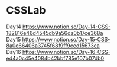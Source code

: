 # CSSLab
Day14 https://www.notion.so/Day-14-CSS-182816e46d4545db9a56da0b17ce368a <br>
Day15 https://www.notion.so/Day-15-CSS-8a0e66406a3745f68f9ff9ced15673ea <br>
Day16 https://www.notion.so/Day-16-CSS-ed4a0c45e4084b42bbf785e107b07db0 <Br>
